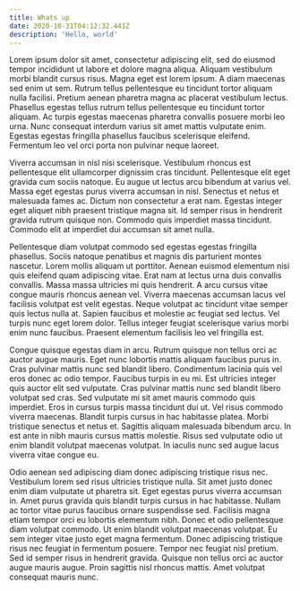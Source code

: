 ```yaml
---
title: Whats up
date: 2020-10-31T04:12:32.441Z
description: 'Hello, world'
---
```

Lorem ipsum dolor sit amet, consectetur adipiscing elit, sed do eiusmod tempor incididunt ut labore et dolore magna aliqua. Aliquam vestibulum morbi blandit cursus risus. Magna eget est lorem ipsum. A diam maecenas sed enim ut sem. Rutrum tellus pellentesque eu tincidunt tortor aliquam nulla facilisi. Pretium aenean pharetra magna ac placerat vestibulum lectus. Phasellus egestas tellus rutrum tellus pellentesque eu tincidunt tortor aliquam. Ac turpis egestas maecenas pharetra convallis posuere morbi leo urna. Nunc consequat interdum varius sit amet mattis vulputate enim. Egestas egestas fringilla phasellus faucibus scelerisque eleifend. Fermentum leo vel orci porta non pulvinar neque laoreet.



Viverra accumsan in nisl nisi scelerisque. Vestibulum rhoncus est pellentesque elit ullamcorper dignissim cras tincidunt. Pellentesque elit eget gravida cum sociis natoque. Eu augue ut lectus arcu bibendum at varius vel. Massa eget egestas purus viverra accumsan in nisl. Senectus et netus et malesuada fames ac. Dictum non consectetur a erat nam. Egestas integer eget aliquet nibh praesent tristique magna sit. Id semper risus in hendrerit gravida rutrum quisque non. Commodo quis imperdiet massa tincidunt. Commodo elit at imperdiet dui accumsan sit amet nulla.



Pellentesque diam volutpat commodo sed egestas egestas fringilla phasellus. Sociis natoque penatibus et magnis dis parturient montes nascetur. Lorem mollis aliquam ut porttitor. Aenean euismod elementum nisi quis eleifend quam adipiscing vitae. Erat nam at lectus urna duis convallis convallis. Massa massa ultricies mi quis hendrerit. A arcu cursus vitae congue mauris rhoncus aenean vel. Viverra maecenas accumsan lacus vel facilisis volutpat est velit egestas. Neque volutpat ac tincidunt vitae semper quis lectus nulla at. Sapien faucibus et molestie ac feugiat sed lectus. Vel turpis nunc eget lorem dolor. Tellus integer feugiat scelerisque varius morbi enim nunc faucibus. Praesent elementum facilisis leo vel fringilla est.



Congue quisque egestas diam in arcu. Rutrum quisque non tellus orci ac auctor augue mauris. Eget nunc lobortis mattis aliquam faucibus purus in. Cras pulvinar mattis nunc sed blandit libero. Condimentum lacinia quis vel eros donec ac odio tempor. Faucibus turpis in eu mi. Est ultricies integer quis auctor elit sed vulputate. Cras pulvinar mattis nunc sed blandit libero volutpat sed cras. Sed vulputate mi sit amet mauris commodo quis imperdiet. Eros in cursus turpis massa tincidunt dui ut. Vel risus commodo viverra maecenas. Blandit turpis cursus in hac habitasse platea. Morbi tristique senectus et netus et. Sagittis aliquam malesuada bibendum arcu. In est ante in nibh mauris cursus mattis molestie. Risus sed vulputate odio ut enim blandit volutpat maecenas volutpat. In iaculis nunc sed augue lacus viverra vitae congue eu.



Odio aenean sed adipiscing diam donec adipiscing tristique risus nec. Vestibulum lorem sed risus ultricies tristique nulla. Sit amet justo donec enim diam vulputate ut pharetra sit. Eget egestas purus viverra accumsan in. Amet purus gravida quis blandit turpis cursus in hac habitasse. Nullam ac tortor vitae purus faucibus ornare suspendisse sed. Facilisis magna etiam tempor orci eu lobortis elementum nibh. Donec et odio pellentesque diam volutpat commodo. Ut enim blandit volutpat maecenas volutpat. Eu sem integer vitae justo eget magna fermentum. Donec adipiscing tristique risus nec feugiat in fermentum posuere. Tempor nec feugiat nisl pretium. Sed id semper risus in hendrerit gravida. Quisque non tellus orci ac auctor augue mauris augue. Proin sagittis nisl rhoncus mattis. Amet volutpat consequat mauris nunc.
